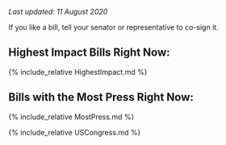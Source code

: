 *Last updated: 11 August 2020*

If you like a bill, tell your senator or representative to co-sign it.

## Highest Impact Bills Right Now:
<div class="ulFix" markdown="1">
{% include_relative HighestImpact.md %}
</div>

## Bills with the Most Press Right Now:
<div class="ulFix" markdown="1">
{% include_relative MostPress.md %}
</div>

{% include_relative USCongress.md %}
